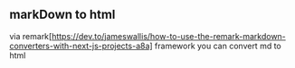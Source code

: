 
## markDown to html
via remark[https://dev.to/jameswallis/how-to-use-the-remark-markdown-converters-with-next-js-projects-a8a] framework you can convert md to html

